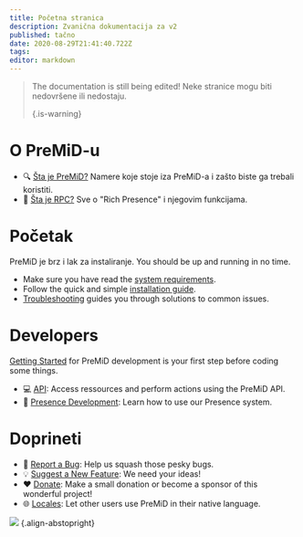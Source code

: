 ```yaml
---
title: Početna stranica
description: Zvanična dokumentacija za v2
published: tačno
date: 2020-08-29T21:41:40.722Z
tags:
editor: markdown
---
```


> The documentation is still being edited! Neke stranice mogu biti nedovršene ili nedostaju. 
> 
> {.is-warning}

# O PreMiD-u
- :mag: [Šta je PreMiD?](/about) Namere koje stoje iza PreMiD-a i zašto biste ga trebali koristiti.
- :link: [Šta je RPC?](https://discordapp.com/rich-presence) Sve o "Rich Presence" i njegovim funkcijama.

# Početak

PreMiD je brz i lak za instaliranje. You should be up and running in no time.

- Make sure you have read the [system requirements](/install/requirements).
- Follow the quick and simple [installation guide](/install).
- [Troubleshooting](/troubleshooting) guides you through solutions to common issues.

# Developers

[Getting Started](/dev) for PreMiD development is your first step before coding some things.

- :computer: [API](/dev/api): Access ressources and perform actions using the PreMiD API.
- :wrench: [Presence Development](/dev/presence): Learn how to use our Presence system.

# Doprineti
- :bug: [Report a Bug](https://github.com/PreMiD): Help us squash those pesky bugs.
- :bulb: [Suggest a New Feature](https://discord.premid.app/): We need your ideas!
- :heart: [Donate](https://www.patreon.com/Timeraa): Make a small donation or become a sponsor of this wonderful project!
- :globe_with_meridians: [Locales](https://translate.premid.app): Let other users use PreMiD in their native language.

![](https://beta.premid.app/img/logo.2b414dc2.gif) {.align-abstopright}